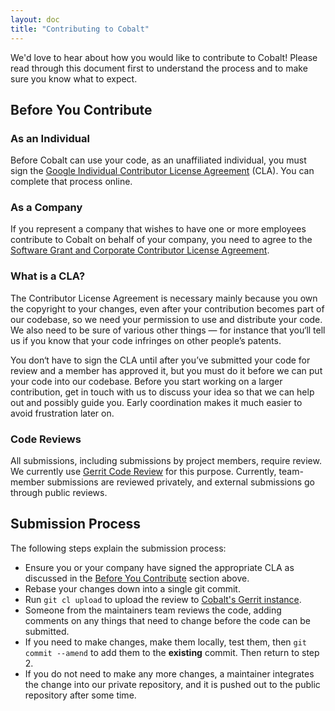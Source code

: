 ```yaml
---
layout: doc
title: "Contributing to Cobalt"
---
```


We'd love to hear about how you would like to contribute to Cobalt!
Please read through this document first to understand the process and
to make sure you know what to expect.

## Before You Contribute

### As an Individual

Before Cobalt can use your code, as an unaffiliated individual, you must sign
the [Google Individual Contributor License
Agreement](https://cla.developers.google.com/about/google-individual) (CLA).
You can complete that process online.

### As a Company

If you represent a company that wishes to have one or more employees contribute
to Cobalt on behalf of your company, you need to agree to the
[Software Grant and Corporate Contributor License Agreement](
https://cla.developers.google.com/about/google-corporate).

### What is a CLA?

The Contributor License Agreement is necessary mainly because you own the
copyright to your changes, even after your contribution becomes part of our
codebase, so we need your permission to use and distribute your code. We also
need to be sure of various other things — for instance that you‘ll tell us if
you know that your code infringes on other people’s patents.

You don‘t have to sign the CLA until after you’ve submitted your code for
review and a member has approved it, but you must do it before we can put
your code into our codebase. Before you start working on a larger
contribution, get in touch with us to discuss your idea so that we can help
out and possibly guide you. Early coordination makes it much easier to avoid
frustration later on.

### Code Reviews

All submissions, including submissions by project members, require review. We
currently use [Gerrit Code Review](https://www.gerritcodereview.com/) for this
purpose. Currently, team-member submissions are reviewed privately, and
external submissions go through public reviews.

## Submission Process

The following steps explain the submission process:

*  Ensure you or your company have signed the appropriate CLA as discussed
   in the [Before You Contribute](#before-you-contribute) section above.
*  Rebase your changes down into a single git commit.
*  Run `git cl upload` to upload the review to
   [Cobalt's Gerrit instance](https://cobalt-review.googlesource.com/).
*  Someone from the maintainers team reviews the code, adding comments on
   any things that need to change before the code can be submitted.
*  If you need to make changes, make them locally, test them, then
   `git commit --amend` to add them to the **existing** commit. Then return
   to step 2.
*  If you do not need to make any more changes, a maintainer integrates the
   change into our private repository, and it is pushed out to the public
   repository after some time.
